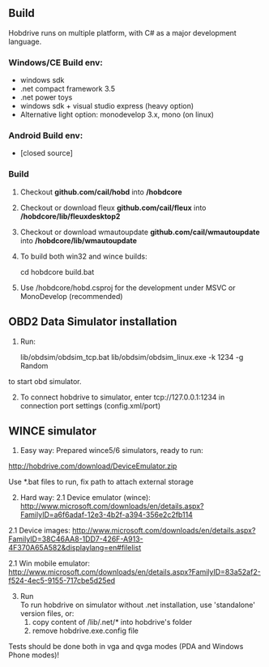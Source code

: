 ## Build

Hobdrive runs on multiple platform, with C# as a major development language.

### Windows/CE Build env:
  *  windows sdk
  * .net compact framework 3.5
  * .net power toys
  * windows sdk + visual studio express (heavy option)
  * Alternative light option: monodevelop 3.x, mono (on linux)

### Android Build env:
  * [closed source]

### Build
  
1. Checkout **github.com/cail/hobd** into **/hobdcore**

3. Checkout or download fleux **github.com/cail/fleux** into **/hobdcore/lib/fleuxdesktop2**

2.  Checkout or download wmautoupdate **github.com/cail/wmautoupdate** into **/hobdcore/lib/wmautoupdate**

4.  To build both win32 and wince builds:
    
    cd hobdcore
    build.bat

5. Use /hobdcore/hobd.csproj for the development under MSVC or MonoDevelop (recommended)


## OBD2 Data Simulator installation

1.  Run:
      
      lib/obdsim/obdsim_tcp.bat
      lib/obdsim/obdsim_linux.exe -k 1234 -g Random

  to start obd simulator.

2.  To connect hobdrive to simulator, enter
      tcp://127.0.0.1:1234
  in connection port settings (config.xml/port)


## WINCE simulator

1.  Easy way: Prepared wince5/6 simulators, ready to run:

  http://hobdrive.com/download/DeviceEmulator.zip

  Use *.bat files to run, fix path to attach external storage

2. Hard way:
  2.1 Device emulator (wince):
    http://www.microsoft.com/downloads/en/details.aspx?FamilyID=a6f6adaf-12e3-4b2f-a394-356e2c2fb114
  
  2.1 Device images:
    http://www.microsoft.com/downloads/en/details.aspx?FamilyID=38C46AA8-1DD7-426F-A913-4F370A65A582&displaylang=en#filelist

  2.1 Win mobile emulator:
    http://www.microsoft.com/downloads/en/details.aspx?FamilyID=83a52af2-f524-4ec5-9155-717cbe5d25ed
    
3. Run    
  To run hobdrive on simulator without .net installation, use 'standalone' version files, or:
    1) copy content of /lib/.net/* into hobdrive's folder
    2) remove hobdrive.exe.config file
    
  Tests should be done both in vga and qvga modes (PDA and Windows Phone modes)!
